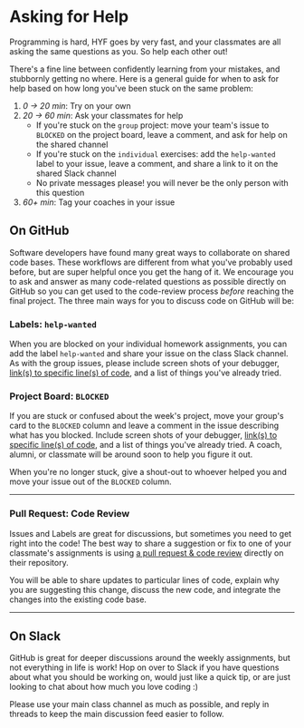 # Asking for Help

Programming is hard, HYF goes by very fast, and your classmates are all asking the same questions as you. So help each other out!

There's a fine line between confidently learning from your mistakes, and stubbornly getting no where. Here is a general guide for when to ask for help based on how long you've been stuck on the same problem:

1. _0 -> 20 min_: Try on your own
1. _20 -> 60 min_: Ask your classmates for help
   - If you're stuck on the `group` project: move your team's issue to `BLOCKED` on the project board, leave a comment, and ask for help on the shared channel
   - If you're stuck on the `individual` exercises: add the `help-wanted` label to your issue, leave a comment, and share a link to it on the shared Slack channel
   - No private messages please! you will never be the only person with this question
1. _60+ min_: Tag your coaches in your issue

## On GitHub

Software developers have found many great ways to collaborate on shared code bases. These workflows are different from what you've probably used before, but are super helpful once you get the hang of it. We encourage you to ask and answer as many code-related questions as possible directly on GitHub so you can get used to the code-review process _before_ reaching the final project. The three main ways for you to discuss code on GitHub will be:

### Labels: `help-wanted`

When you are blocked on your individual homework assignments, you can add the label `help-wanted` and share your issue on the class Slack channel. As with the group issues, please include screen shots of your debugger, [link(s) to specific line(s) of code](https://help.github.com/en/github/managing-your-work-on-github/creating-a-permanent-link-to-a-code-snippet), and a list of things you've already tried.

### Project Board: `BLOCKED`

If you are stuck or confused about the week's project, move your group's card to the `BLOCKED` column and leave a comment in the issue describing what has you blocked. Include screen shots of your debugger, [link(s) to specific line(s) of code](https://help.github.com/en/github/managing-your-work-on-github/creating-a-permanent-link-to-a-code-snippet), and a list of things you've already tried. A coach, alumni, or classmate will be around soon to help you figure it out.

When you're no longer stuck, give a shout-out to whoever helped you and move your issue out of the `BLOCKED` column.

---

### Pull Request: Code Review

Issues and Labels are great for discussions, but sometimes you need to get right into the code! The best way to share a suggestion or fix to one of your classmate's assignments is using [a pull request & code review](https://github.com/features/code-review/) directly on their repository.

You will be able to share updates to particular lines of code, explain why you are suggesting this change, discuss the new code, and integrate the changes into the existing code base.

---

## On Slack

GitHub is great for deeper discussions around the weekly assignments, but not everything in life is work! Hop on over to Slack if you have questions about what you should be working on, would just like a quick tip, or are just looking to chat about how much you love coding :)

Please use your main class channel as much as possible, and reply in threads to keep the main discussion feed easier to follow.
